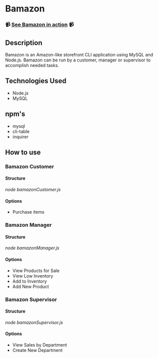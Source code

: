 # Bamazon

### :video_camera: [See Bamazon in action](https://drive.google.com/file/d/1slOxCZArIj65m9sbyDqFKAB7S928GXUH/view?usp=sharing) :video_camera: ###
## Description
Bamazon is an Amazon-like storefront CLI application using MySQL and Node.js. Bamazon can be run by a customer, manager or supervisor to accomplish needed tasks.

## Technologies Used
- Node.js
- MySQL

## npm's
- mysql
- cli-table
- inquirer

## How to use
### Bamazon Customer
#### Structure
 *node bamazonCustomer.js*
#### Options
- Purchase items
### Bamazon Manager
#### Structure
 *node bamazonManager.js*
#### Options
- View Products for Sale
- View Low Inventory
- Add to Inventory
- Add New Product

### Bamazon Supervisor
#### Structure
 *node bamazonSupervisor.js*
#### Options
- View Sales by Department
- Create New Department
